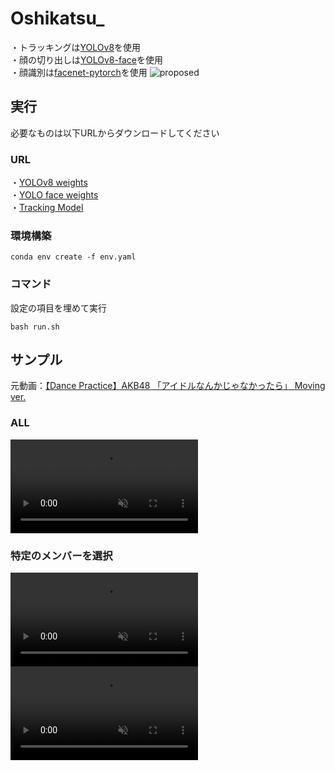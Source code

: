 # Oshikatsu_
・トラッキングは[YOLOv8](https://github.com/ultralytics/ultralytics)を使用  
・顔の切り出しは[YOLOv8-face](https://github.com/akanametov/yolo-face)を使用  
・顔識別は[facenet-pytorch](https://github.com/timesler/facenet-pytorch)を使用
![proposed](https://github.com/user-attachments/assets/f9139ddf-8f7a-4ba1-8de4-4f1518be09fc)

## 実行
必要なものは以下URLからダウンロードしてください
### URL
・[YOLOv8 weights](https://github.com/ultralytics/ultralytics)  
・[YOLO face weights](https://github.com/akanametov/yolo-face)  
・[Tracking Model](https://github.com/ultralytics/ultralytics/tree/main/ultralytics/cfg/trackers)
### 環境構築
```
conda env create -f env.yaml
```
### コマンド
設定の項目を埋めて実行
```
bash run.sh
```


## サンプル
元動画：[【Dance Practice】AKB48 「アイドルなんかじゃなかったら」 Moving ver.](https://www.youtube.com/watch?v=rslcM7e-7WI)
### ALL
<div><video controls src="https://github.com/user-attachments/assets/b979c8d6-d863-4f08-a82a-c2f4fc81e27a" muted="false"></video></div>  

### 特定のメンバーを選択
<div><video controls src="https://github.com/user-attachments/assets/814d5e7b-c836-4717-97e4-ab614efc5699" muted="false"></video></div>
<div><video controls src="https://github.com/user-attachments/assets/57a9fb25-44ed-497e-8fcd-0b535c1f2d43" muted="false"></video></div>
